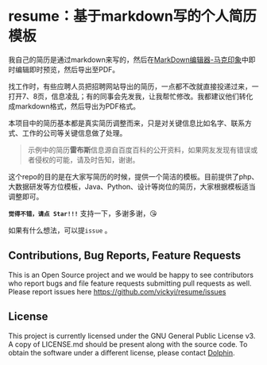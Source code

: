 # resume：基于markdown写的个人简历模板

我自己的简历是通过markdown来写的，然后在[MarkDown编辑器-马克印象](https://maxiang.io/)中即时编辑即时预览，然后导出至PDF。

找工作时，有些应聘人员把招聘网站导出的简历，一点都不改就直接投递过来，一打开7、8页，信息凌乱；有的同事会先发我，让我帮忙修改。我都建议他们转化成markdown格式，然后导出为PDF格式。

本项目中的简历基本都是真实简历调整而来，只是对关键信息比如名字、联系方式、工作的公司等关键信息做了处理。

> 示例中的简历**雷布斯**信息源自百度百科的公开资料，如果网友发现有错误或者侵权的可能，请及时告知，谢谢。

这个repo的目的是在大家写简历的时候，提供一个简洁的模板。目前提供了php、大数据研发等方位模板，Java、Python、设计等岗位的简历，大家根据模板适当调整即可。

**`觉得不错，请点 Star!!!`** 支持一下，多谢多谢，😘

如果有什么想法，可以提`issue` 。

## Contributions, Bug Reports, Feature Requests

This is an Open Source project and we would be happy to see contributors who report bugs and file feature requests
submitting pull requests as well. Please report issues here https://github.com/vickyi/resume/issues

## License

This project is currently licensed under the GNU General Public License v3. A copy of LICENSE.md should be present
along with the source code. To obtain the software under a different license, please contact [Dolphin](dolphinzhang@gmail.com).
